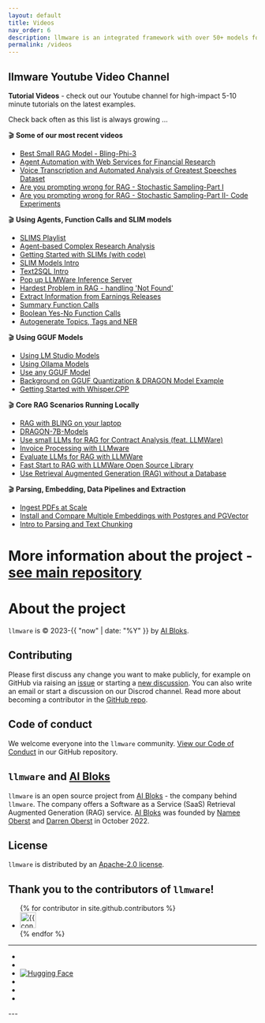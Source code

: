 ```yaml
---
layout: default
title: Videos
nav_order: 6
description: llmware is an integrated framework with over 50+ models for quickly developing LLM-based applications including Retrieval Augmented Generation (RAG) and Multi-Step Orchestration of Agent Workflows.
permalink: /videos
---
```

llmware Youtube Video Channel
---

**Tutorial Videos** - check out our Youtube channel for high-impact 5-10 minute tutorials on the latest examples.  

Check back often as this list is always growing ...  

🎬 **Some of our most recent videos**  
- [Best Small RAG Model - Bling-Phi-3](https://youtu.be/cViMonCAeSc?si=L6jX0sRdZAmKtRcz)  
- [Agent Automation with Web Services for Financial Research](https://youtu.be/l0jzsg1_Ik0?si=oBGtALHLplouY9x2)  
- [Voice Transcription and Automated Analysis of Greatest Speeches Dataset](https://youtu.be/5y0ez5ZBpPE?si=PAaCIqYou8nCGxYG)  
- [Are you prompting wrong for RAG - Stochastic Sampling-Part I](https://youtu.be/7oMTGhSKuNY?si=_KSjuBnqArvWzYbx)  
- [Are you prompting wrong for RAG - Stochastic Sampling-Part II- Code Experiments](https://youtu.be/iXp1tj-pPjM?si=3ZeMgipY0vJDHIMY)  

🎬 **Using Agents, Function Calls and SLIM models**  
- [SLIMS Playlist](https://youtube.com/playlist?list=PL1-dn33KwsmAHWCWK6YjZrzicQ2yR6W8T&si=TSFGqQ3ObOO5vDde)  
- [Agent-based Complex Research Analysis](https://youtu.be/y4WvwHqRR60?si=jX3KCrKcYkM95boe)  
- [Getting Started with SLIMs (with code)](https://youtu.be/aWZFrTDmMPc?si=lmo98_quo_2Hrq0C)  
- [SLIM Models Intro](https://www.youtube.com/watch?v=cQfdaTcmBpY)  
- [Text2SQL Intro](https://youtu.be/BKZ6kO2XxNo?si=tXGt63pvrp_rOlIP)  
- [Pop up LLMWare Inference Server](https://www.youtube.com/watch?v=qiEmLnSRDUA&t=20s)   
- [Hardest Problem in RAG - handling 'Not Found'](https://youtu.be/slDeF7bYuv0?si=j1nkdwdGr5sgvUtK)  
- [Extract Information from Earnings Releases](https://youtu.be/d6HFfyDk4YE?si=VmnIiWFmgBtR4DxS)   
- [Summary Function Calls](https://youtu.be/yNg_KH5cPSk?si=Yl94tp_vKA8e7eT7)  
- [Boolean Yes-No Function Calls](https://youtu.be/jZQZMMqAJXs?si=lU4YVI0H0tfc9k6e)  
- [Autogenerate Topics, Tags and NER](https://youtu.be/N6oOxuyDsC4?si=vo2Fd8VG5xTbH4SD)  

🎬 **Using GGUF Models**  
- [Using LM Studio Models](https://www.youtube.com/watch?v=h2FDjUyvsKE)  
- [Using Ollama Models](https://www.youtube.com/watch?v=qITahpVDuV0)  
- [Use any GGUF Model](https://www.youtube.com/watch?v=9wXJgld7Yow)  
- [Background on GGUF Quantization & DRAGON Model Example](https://www.youtube.com/watch?v=ZJyQIZNJ45E)  
- [Getting Started with Whisper.CPP](https://youtu.be/YG5u5AOU9MQ?si=5xQYZCILPSiR8n4s)  

🎬 **Core RAG Scenarios Running Locally**  
- [RAG with BLING on your laptop](https://www.youtube.com/watch?v=JjgqOZ2v5oU)     
- [DRAGON-7B-Models](https://www.youtube.com/watch?v=d_u7VaKu6Qk&t=37s)   
- [Use small LLMs for RAG for Contract Analysis (feat. LLMWare)](https://www.youtube.com/watch?v=8aV5p3tErP0)   
- [Invoice Processing with LLMware](https://www.youtube.com/watch?v=VHZSaBBG-Bo&t=10s)   
- [Evaluate LLMs for RAG with LLMWare](https://www.youtube.com/watch?v=s0KWqYg5Buk&t=105s)  
- [Fast Start to RAG with LLMWare Open Source Library](https://www.youtube.com/watch?v=0naqpH93eEU)  
- [Use Retrieval Augmented Generation (RAG) without a Database](https://www.youtube.com/watch?v=tAGz6yR14lw)  


🎬 **Parsing, Embedding, Data Pipelines and Extraction**  
- [Ingest PDFs at Scale](https://www.youtube.com/watch?v=O0adUfrrxi8&t=10s)  
- [Install and Compare Multiple Embeddings with Postgres and PGVector](https://www.youtube.com/watch?v=Bncvggy6m5Q)   
- [Intro to Parsing and Text Chunking](https://youtu.be/2xDefZ4oBOM?si=YZzBUjDfQ0839EVF)  


# More information about the project - [see main repository](https://www.github.com/llmware-ai/llmware.git)


# About the project

`llmware` is &copy; 2023-{{ "now" | date: "%Y" }} by [AI Bloks](https://www.aibloks.com/home).

## Contributing
Please first discuss any change you want to make publicly, for example on GitHub via raising an [issue](https://github.com/llmware-ai/llmware/issues) or starting a [new discussion](https://github.com/llmware-ai/llmware/discussions).
You can also write an email or start a discussion on our Discrod channel.
Read more about becoming a contributor in the [GitHub repo](https://github.com/llmware-ai/llmware/blob/main/CONTRIBUTING.md).

## Code of conduct
We welcome everyone into the ``llmware`` community.
[View our Code of Conduct](https://github.com/llmware-ai/llmware/blob/main/CODE_OF_CONDUCT.md) in our GitHub repository.

## ``llmware`` and [AI Bloks](https://www.aibloks.com/home)
``llmware`` is an open source project from [AI Bloks](https://www.aibloks.com/home) - the company behind ``llmware``.
The company offers a Software as a Service (SaaS) Retrieval Augmented Generation (RAG) service.
[AI Bloks](https://www.aibloks.com/home) was founded by [Namee Oberst](https://www.linkedin.com/in/nameeoberst/) and [Darren Oberst](https://www.linkedin.com/in/darren-oberst-34a4b54/) in October 2022.

## License

`llmware` is distributed by an [Apache-2.0 license](https://www.github.com/llmware-ai/llmware/blob/main/LICENSE).

## Thank you to the contributors of ``llmware``!
<ul class="list-style-none">
{% for contributor in site.github.contributors %}
  <li class="d-inline-block mr-1">
     <a href="{{ contributor.html_url }}">
        <img src="{{ contributor.avatar_url }}" width="32" height="32" alt="{{ contributor.login }}">
    </a>
  </li>
{% endfor %}
</ul>


---
<ul class="list-style-none">
    <li class="d-inline-block mr-1">
        <a href="https://discord.gg/MhZn5Nc39h"><span><i class="fa-brands fa-discord"></i></span></a>
    </li>
    <li class="d-inline-block mr-1">
        <a href="https://www.youtube.com/@llmware"><span><i class="fa-brands fa-youtube"></i></span></a>
    </li>
    <li class="d-inline-block mr-1">
        <a href="https://huggingface.co/llmware"><span><img src="assets/images/hf-logo.svg" alt="Hugging Face" class="hugging-face-logo"/></span></a>
    </li>
    <li class="d-inline-block mr-1">
        <a href="https://www.linkedin.com/company/aibloks/"><span><i class="fa-brands fa-linkedin"></i></span></a>
    </li>
    <li class="d-inline-block mr-1">
        <a href="https://twitter.com/AiBloks"><span><i class="fa-brands fa-square-x-twitter"></i></span></a>
    </li>
    <li class="d-inline-block mr-1">
        <a href="https://www.instagram.com/aibloks/"><span><i class="fa-brands fa-instagram"></i></span></a>
    </li>
</ul>
---
